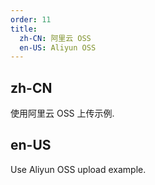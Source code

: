 ```yaml
---
order: 11
title:
  zh-CN: 阿里云 OSS
  en-US: Aliyun OSS
---
```


## zh-CN

使用阿里云 OSS 上传示例.

## en-US

Use Aliyun OSS upload example.